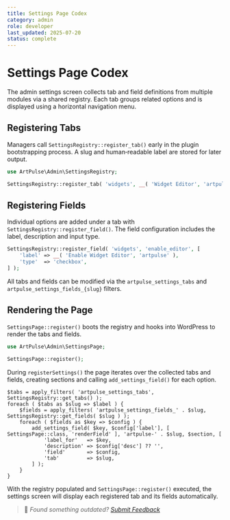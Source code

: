 ```yaml
---
title: Settings Page Codex
category: admin
role: developer
last_updated: 2025-07-20
status: complete
---
```


# Settings Page Codex

The admin settings screen collects tab and field definitions from multiple modules via a shared registry. Each tab groups related options and is displayed using a horizontal navigation menu.

## Registering Tabs

Managers call `SettingsRegistry::register_tab()` early in the plugin bootstrapping process. A slug and human‑readable label are stored for later output.

```php
use ArtPulse\Admin\SettingsRegistry;

SettingsRegistry::register_tab( 'widgets', __( 'Widget Editor', 'artpulse' ) );
```

## Registering Fields

Individual options are added under a tab with `SettingsRegistry::register_field()`. The field configuration includes the label, description and input type.

```php
SettingsRegistry::register_field( 'widgets', 'enable_editor', [
    'label' => __( 'Enable Widget Editor', 'artpulse' ),
    'type'  => 'checkbox',
] );
```

All tabs and fields can be modified via the `artpulse_settings_tabs` and `artpulse_settings_fields_{slug}` filters.

## Rendering the Page

`SettingsPage::register()` boots the registry and hooks into WordPress to render the tabs and fields.

```php
use ArtPulse\Admin\SettingsPage;

SettingsPage::register();
```

During `registerSettings()` the page iterates over the collected tabs and fields, creating sections and calling `add_settings_field()` for each option.

```
$tabs = apply_filters( 'artpulse_settings_tabs', SettingsRegistry::get_tabs() );
foreach ( $tabs as $slug => $label ) {
    $fields = apply_filters( 'artpulse_settings_fields_' . $slug, SettingsRegistry::get_fields( $slug ) );
    foreach ( $fields as $key => $config ) {
        add_settings_field( $key, $config['label'], [ SettingsPage::class, 'renderField' ], 'artpulse-' . $slug, $section, [
            'label_for'   => $key,
            'description' => $config['desc'] ?? '',
            'field'       => $config,
            'tab'         => $slug,
        ] );
    }
}
```

With the registry populated and `SettingsPage::register()` executed, the settings screen will display each registered tab and its fields automatically.

> 💬 *Found something outdated? [Submit Feedback](feedback.md)*
